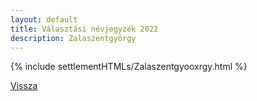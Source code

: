 ```yaml
---
layout: default
title: Választási névjegyzék 2022
description: Zalaszentgyörgy
---
```


{% include settlementHTMLs/Zalaszentgyooxrgy.html %}

[Vissza](../)